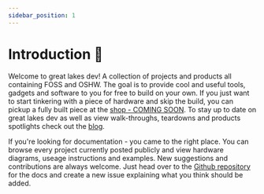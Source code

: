 ```yaml
---
sidebar_position: 1
---
```


# Introduction 👋
Welcome to great lakes dev! A collection of projects and products all containing FOSS and OSHW. The goal is to provide cool and useful tools, gadgets and software to you for free to build on your own. If you just want to start tinkering with a piece of hardware and skip the build, you can pickup a fully built piece at the [shop - COMING SOON](./intro). To stay up to date on great lakes dev as well as view walk-throughs, teardowns and products spotlights check out the [blog](/blog/introduction).

If you're looking for documentation - you came to the right place. You can browse every project currently posted publicly and view hardware diagrams, useage instructions and examples. New suggestions and contributions are always welcome. Just head over to the [Github repository](https://github.com/greatlakesdev/docs/issues) for the docs and create a new issue explaining what you think should be added.